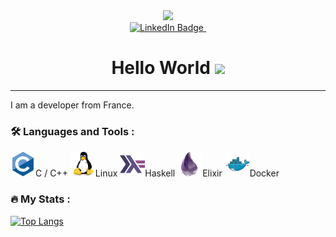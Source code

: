 <div id="header" align="center">
  <div>  
    <img src="https://media.giphy.com/media/qgQUggAC3Pfv687qPC/giphy.gif" width="300"/>
    <div>
      <a href="https://www.linkedin.com/in/maxime-guillaume-linkedin/">
        <img src="https://img.shields.io/badge/LinkedIn-blue?style=for-the-badge&logo=linkedin&logoColor=white" alt="LinkedIn Badge"/>
      </a>
      <img src="https://komarev.com/ghpvc/?username=Maxime-glm&style=flat-square&color=blue" alt=""/>
    </div>
  </div>  
  <h1>
    Hello World
    <img src="https://media.giphy.com/media/hvRJCLFzcasrR4ia7z/giphy.gif" width="30"/>
  </h1>
</div>

---

I am a developer from France.

### :hammer_and_wrench: Languages and Tools :
<div>
  <img src="https://github.com/devicons/devicon/blob/master/icons/c/c-original.svg" title="C" alt="C" width="40" height="40"/>C / C++
  <img src="https://github.com/devicons/devicon/blob/master/icons/linux/linux-original.svg" title="Linux" alt="Linux" width="40" height="40"/>Linux
  <img src="https://github.com/devicons/devicon/blob/master/icons/haskell/haskell-original.svg" title="Haskell" alt="Haskell" width="40" height="40"/>Haskell
  <img src="https://github.com/devicons/devicon/blob/master/icons/elixir/elixir-original.svg" title="Elixir" alt="Elixir" width="40" height="40"/>Elixir
  <img src="https://github.com/devicons/devicon/blob/master/icons/docker/docker-original.svg" title="Docker" alt="Docker" width="40" height="40"/>Docker
</div>

### :fire: My Stats :
[![Top Langs](https://github-readme-stats.vercel.app/api/top-langs/?username=Maxime-glm&layout=compact&theme=vision-friendly-dark)](https://github.com/anuraghazra/github-readme-stats)
